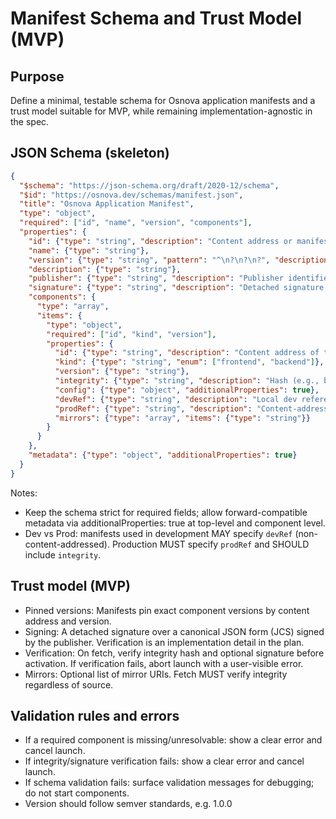 # Manifest Schema and Trust Model (MVP)

## Purpose
Define a minimal, testable schema for Osnova application manifests and a trust model suitable for MVP, while remaining implementation-agnostic in the spec.

## JSON Schema (skeleton)
```json
{
  "$schema": "https://json-schema.org/draft/2020-12/schema",
  "$id": "https://osnova.dev/schemas/manifest.json",
  "title": "Osnova Application Manifest",
  "type": "object",
  "required": ["id", "name", "version", "components"],
  "properties": {
    "id": {"type": "string", "description": "Content address or manifest hash"},
    "name": {"type": "string"},
    "version": {"type": "string", "pattern": "^\n?\n?\n?", "description": "Semver; exact pinned version"},
    "description": {"type": "string"},
    "publisher": {"type": "string", "description": "Publisher identifier"},
    "signature": {"type": "string", "description": "Detached signature over canonical manifest"},
    "components": {
      "type": "array",
      "items": {
        "type": "object",
        "required": ["id", "kind", "version"],
        "properties": {
          "id": {"type": "string", "description": "Content address of the component"},
          "kind": {"type": "string", "enum": ["frontend", "backend"]},
          "version": {"type": "string"},
          "integrity": {"type": "string", "description": "Hash (e.g., blake3 base64) of the fetched artifact"},
          "config": {"type": "object", "additionalProperties": true},
          "devRef": {"type": "string", "description": "Local dev reference (path/URL)", "nullable": true},
          "prodRef": {"type": "string", "description": "Content-addressed URI in production"},
          "mirrors": {"type": "array", "items": {"type": "string"}}
        }
      }
    },
    "metadata": {"type": "object", "additionalProperties": true}
  }
}
```

Notes:
- Keep the schema strict for required fields; allow forward-compatible metadata via additionalProperties: true at top-level and component level.
- Dev vs Prod: manifests used in development MAY specify `devRef` (non-content-addressed). Production MUST specify `prodRef` and SHOULD include `integrity`.

## Trust model (MVP)
- Pinned versions: Manifests pin exact component versions by content address and version.
- Signing: A detached signature over a canonical JSON form (JCS) signed by the publisher. Verification is an implementation detail in the plan.
- Verification: On fetch, verify integrity hash and optional signature before activation. If verification fails, abort launch with a user-visible error.
- Mirrors: Optional list of mirror URIs. Fetch MUST verify integrity regardless of source.

## Validation rules and errors
- If a required component is missing/unresolvable: show a clear error and cancel launch.
- If integrity/signature verification fails: show a clear error and cancel launch.
- If schema validation fails: surface validation messages for debugging; do not start components.
- Version should follow semver standards, e.g. 1.0.0

